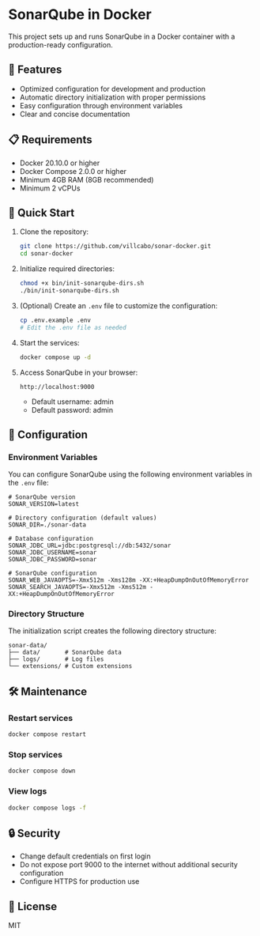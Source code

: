 # SonarQube in Docker

This project sets up and runs SonarQube in a Docker container with a production-ready configuration.

## 🚀 Features

- Optimized configuration for development and production
- Automatic directory initialization with proper permissions
- Easy configuration through environment variables
- Clear and concise documentation

## 📋 Requirements

- Docker 20.10.0 or higher
- Docker Compose 2.0.0 or higher
- Minimum 4GB RAM (8GB recommended)
- Minimum 2 vCPUs

## 🚀 Quick Start

1. Clone the repository:
   ```bash
   git clone https://github.com/villcabo/sonar-docker.git
   cd sonar-docker
   ```

2. Initialize required directories:
   ```bash
   chmod +x bin/init-sonarqube-dirs.sh
   ./bin/init-sonarqube-dirs.sh
   ```

3. (Optional) Create an `.env` file to customize the configuration:
   ```bash
   cp .env.example .env
   # Edit the .env file as needed
   ```

4. Start the services:
   ```bash
   docker compose up -d
   ```

5. Access SonarQube in your browser:
   ```
   http://localhost:9000
   ```
   - Default username: admin
   - Default password: admin

## 🔧 Configuration

### Environment Variables

You can configure SonarQube using the following environment variables in the `.env` file:

```dotenv
# SonarQube version
SONAR_VERSION=latest

# Directory configuration (default values)
SONAR_DIR=./sonar-data

# Database configuration
SONAR_JDBC_URL=jdbc:postgresql://db:5432/sonar
SONAR_JDBC_USERNAME=sonar
SONAR_JDBC_PASSWORD=sonar

# SonarQube configuration
SONAR_WEB_JAVAOPTS=-Xmx512m -Xms128m -XX:+HeapDumpOnOutOfMemoryError
SONAR_SEARCH_JAVAOPTS=-Xmx512m -Xms512m -XX:+HeapDumpOnOutOfMemoryError
```

### Directory Structure

The initialization script creates the following directory structure:
```
sonar-data/
├── data/       # SonarQube data
├── logs/       # Log files
└── extensions/ # Custom extensions
```

## 🛠️ Maintenance

### Restart services
```bash
docker compose restart
```

### Stop services
```bash
docker compose down
```

### View logs
```bash
docker compose logs -f
```

## 🔒 Security

- Change default credentials on first login
- Do not expose port 9000 to the internet without additional security configuration
- Configure HTTPS for production use

## 📄 License

MIT